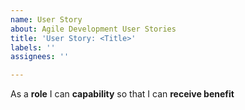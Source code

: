 ```yaml
---
name: User Story
about: Agile Development User Stories
title: 'User Story: <Title>'
labels: ''
assignees: ''

---
```


As a **role** I can **capability** so that I can **receive benefit**
